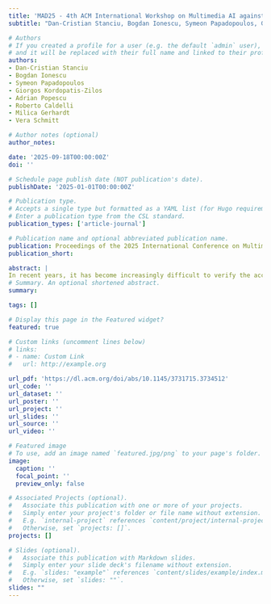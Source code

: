 ```yaml
---
title: 'MAD25 - 4th ACM International Workshop on Multimedia AI against Disinformation'
subtitle: "Dan-Cristian Stanciu, Bogdan Ionescu, Symeon Papadopoulos, Giorgos Kordopatis-Zilos, Adrian Popescu, Roberto Caldelli, Milica Gerhardt, Vera Schmitt" 

# Authors
# If you created a profile for a user (e.g. the default `admin` user), write the username (folder name) here
# and it will be replaced with their full name and linked to their profile.
authors:
- Dan-Cristian Stanciu
- Bogdan Ionescu
- Symeon Papadopoulos
- Giorgos Kordopatis-Zilos
- Adrian Popescu
- Roberto Caldelli
- Milica Gerhardt
- Vera Schmitt

# Author notes (optional)
author_notes: 

date: '2025-09-18T00:00:00Z'
doi: ''

# Schedule page publish date (NOT publication's date).
publishDate: '2025-01-01T00:00:00Z'

# Publication type.
# Accepts a single type but formatted as a YAML list (for Hugo requirements).
# Enter a publication type from the CSL standard.
publication_types: ['article-journal']

# Publication name and optional abbreviated publication name.
publication: Proceedings of the 2025 International Conference on Multimedia Retrieval
publication_short:

abstract: |
In recent years, it has become increasingly difficult to verify the accuracy of media. Advancements in AI generated content such as text, images and videos created by foundation models-have made it progressively harder to distinguish authentic multimedia content from synthetic data. AI-powered tools and methods are commonly used to create and augment disinformation, including to spread it widely in automated ways, or to impersonate and defame individuals, resulting in undermined trust in the online information, and ultimately posing a significant threat to society and democracy. This creates a growing need for tools that can combat disinformation and verify the authenticity of multimedia content. The MAD25 workshop aims to bring together researchers and practitioners from different backgrounds, under the shared goal of combating disinformation through the use of AI. In its fourth edition, the workshop aims to foster an environment for exploring innovative ideas and sharing experiences. The research areas of interest include the detection of AI manipulated or generated content, as well as the study of how disinformation spreads and its broader societal impact. Given the crucial role of multimedia, the workshop places particular emphasis on the integrated analysis of multiple modalities-such as text, audio, and video as combining different forms of content could enhance verification efforts.
# Summary. An optional shortened abstract.
summary: 

tags: []

# Display this page in the Featured widget?
featured: true

# Custom links (uncomment lines below)
# links:
# - name: Custom Link
#   url: http://example.org

url_pdf: 'https://dl.acm.org/doi/abs/10.1145/3731715.3734512'
url_code: ''
url_dataset: ''
url_poster: ''
url_project: ''
url_slides: ''
url_source: ''
url_video: ''

# Featured image
# To use, add an image named `featured.jpg/png` to your page's folder.
image:
  caption: ''
  focal_point: ''
  preview_only: false

# Associated Projects (optional).
#   Associate this publication with one or more of your projects.
#   Simply enter your project's folder or file name without extension.
#   E.g. `internal-project` references `content/project/internal-project/index.md`.
#   Otherwise, set `projects: []`.
projects: []

# Slides (optional).
#   Associate this publication with Markdown slides.
#   Simply enter your slide deck's filename without extension.
#   E.g. `slides: "example"` references `content/slides/example/index.md`.
#   Otherwise, set `slides: ""`.
slides: ""
---
```




